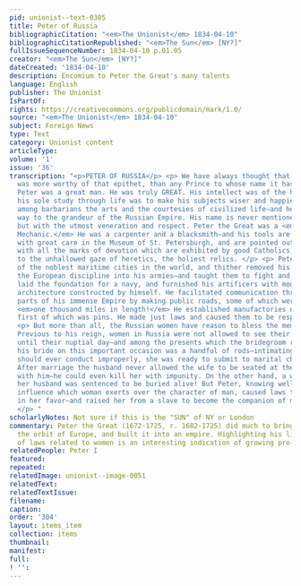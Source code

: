 ```yaml
---
pid: unionist--text-0305
title: Peter of Russia
bibliographicCitation: "<em>The Unionist</em> 1834-04-10"
bibliographicCitationRepublished: "<em>The Sun</em> [NY?]"
fullIssueSequenceNumber: 1834-04-10 p.01.05
creator: "<em>The Sun</em> [NY?]"
dateCreated: '1834-04-10'
description: Encomium to Peter the Great's many talents
language: English
publisher: The Unionist
IsPartOf: 
rights: https://creativecommons.org/publicdomain/mark/1.0/
source: "<em>The Unionist</em> 1834-04-10"
subject: Foreign News
type: Text
category: Unionist content
articleType: 
volume: '1'
issue: '36'
transcription: "<p>PETER OF RUSSIA</p> <p> We have always thought that Peter the Great
  was more worthy of that epithet, than any Prince to whose name it has been affixed.
  Peter was a great man. He was truly GREAT. His intellect was of the highest order—and
  his sole study through life was to make his subjects wiser and happier. He introduced
  among barbarians the arts and the courtesies of civilized life—and he paved the
  way to the grandeur of the Russian Empire. His name is never mentioned by a Russian
  but with the utmost veneration and respect. Peter the Great was a <em>practical
  Mechanic.</em> He was a carpenter and a blacksmith—and his tools are now preserved
  with great care in the Museum of St. Petersburgh, and are pointed out to strangers
  with all the marks of devotion which are exhibited by good Catholics, when exposing
  to the unhallowed gaze of heretics, the holiest relics. </p> <p> Peter built one
  of the noblest maritime cities in the world, and thither removed his Court. He introduced
  the European discipline into his armies—and taught them to fight and conquer. He
  laid the foundation for a navy, and furnished his artificers with models of naval
  architecture constructed by himself. He facilitated communication through the different
  parts of his immense Empire by making public roads, some of which were upwards of
  <em>one thousand miles in length!</em> He established manufactories of various kinds—the
  first of which was pins. He made just laws and caused them to be respected. </p>
  <p> But more than all, the Russian women have reason to bless the memory of Peter.
  Previous to his reign, women in Russia were not allowed to see their intended husbands
  until their nuptial day—and among the presents which the bridegroom received from
  his bride on this important occasion was a handful of rods—intimating that if she
  should ever conduct improperly, she was ready to submit to marital chastisement.
  After marriage the husband never allowed the wife to be seated at the same table
  with him—he could even kill her with impunity. On the other hand, a woman who murdered
  her husband was sentenced to be buried alive! But Peter, knowing well the humanizing
  influence which woman exerts over the character of man, caused laws to be enacted
  in her favor—and raised her from a slave to become the companion of man !”— <em>Sun</em>
  </p> "
scholarlyNotes: Not sure if this is the "SUN" of NY or London
commentary: Peter the Great (1672-1725, r. 1682-1725) did much to bring Russia into
  the orbit of Europe, and built it into an empire. Highlighting his liberalization
  of laws related to women is an interesting indication of growing pro-feminist consciousness.
relatedPeople: Peter I
featured: 
repeated: 
relatedImage: unionist--image-0051
relatedText: 
relatedTextIssue: 
filename: 
caption: 
order: '304'
layout: items_item
collection: items
thumbnail: 
manifest: 
full: 
! '': 
---
```

